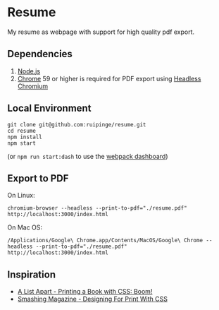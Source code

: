 # Resume

My resume as webpage with support for high quality pdf export.


## Dependencies

1. [Node.js](https://nodejs.org)
2. [Chrome](https://www.google.com/chrome/) 59 or higher is required for PDF export using [Headless Chromium](https://chromium.googlesource.com/chromium/src/+/lkgr/headless/README.md)


## Local Environment

```console
git clone git@github.com:ruipinge/resume.git
cd resume
npm install
npm start
```

(or ```npm run start:dash``` to use the [webpack dashboard](https://github.com/FormidableLabs/webpack-dashboard))

## Export to PDF

On Linux:
```console
chromium-browser --headless --print-to-pdf="./resume.pdf" http://localhost:3000/index.html
```

On Mac OS:
```console
/Applications/Google\ Chrome.app/Contents/MacOS/Google\ Chrome --headless --print-to-pdf="./resume.pdf" http://localhost:3000/index.html
```


## Inspiration

- [A List Apart - Printing a Book with CSS: Boom!](http://alistapart.com/article/boom)
- [Smashing Magazine - Designing For Print With CSS](https://www.smashingmagazine.com/2015/01/designing-for-print-with-css/)
